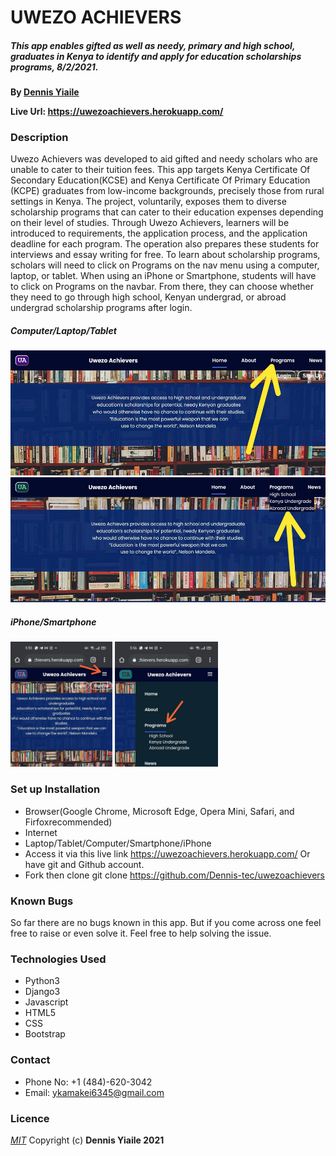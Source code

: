 # UWEZO ACHIEVERS

##### This app enables gifted as well as needy, primary and high school, graduates in Kenya to identify and apply for education scholarships programs, 8/2/2021.

**By [Dennis Yiaile](https://github.com/Dennis-tec)**

**Live Url: https://uwezoachievers.herokuapp.com/**

### Description
Uwezo Achievers was developed to aid gifted and needy scholars who are unable to cater to their tuition fees. This app targets Kenya Certificate Of Secondary Education(KCSE) and Kenya Certificate Of Primary Education (KCPE) graduates from low-income backgrounds, precisely those from rural settings in Kenya. The project, voluntarily, exposes them to diverse scholarship programs that can cater to their education expenses depending on their level of studies. Through Uwezo Achievers, learners will be introduced to requirements, the application process, and the application deadline for each program. The operation also prepares these students for interviews and essay writing for free. To learn about scholarship programs, scholars will need to click on Programs on the nav menu using a computer, laptop, or tablet. When using an iPhone or Smartphone, students will have to click on Programs on the navbar. From there, they can choose whether they need to go through high school, Kenyan undergrad, or abroad undergrad scholarship programs after login.
#####                Computer/Laptop/Tablet
<img src="https://github.com/Dennis-tec/uwezoachievers/blob/master/static/img/comp1.jpg" height="200" /> 
<img src="https://github.com/Dennis-tec/uwezoachievers/blob/master/static/img/comp2.jpg" height="200" /> 

#####                 iPhone/Smartphone
<img src="https://github.com/Dennis-tec/uwezoachievers/blob/master/static/img/phone1.jpg" height="200" /> 
<img src="https://github.com/Dennis-tec/uwezoachievers/blob/master/static/img/phone2.jpg" height="200" /> 

### Set up Installation
* Browser(Google Chrome, Microsoft Edge, Opera Mini, Safari, and Firfoxrecommended)
* Internet
* Laptop/Tablet/Computer/Smartphone/iPhone
* Access it via this live link https://uwezoachievers.herokuapp.com/ Or have git and Github account.
* Fork then clone git clone https://github.com/Dennis-tec/uwezoachievers

### Known Bugs
So far there are no bugs known in this app. But if you come across one feel free to raise or even solve it. Feel free to help solving the issue.

### Technologies Used
* Python3
* Django3
* Javascript
* HTML5
* CSS
* Bootstrap

### Contact
* Phone No: +1 (484)-620-3042
* Email: ykamakei6345@gmail.com 

### Licence
*[MIT](LICENSE)* Copyright (c) **Dennis Yiaile 2021**